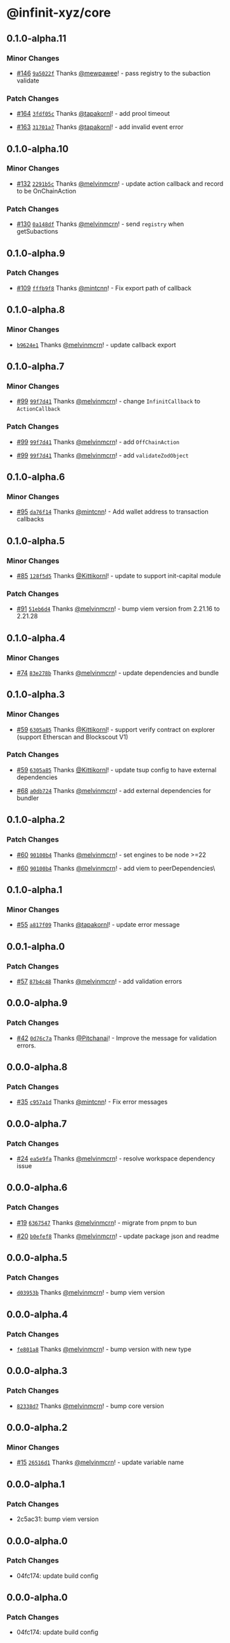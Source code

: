 # @infinit-xyz/core

## 0.1.0-alpha.11

### Minor Changes

- [#146](https://github.com/infinit-xyz/infinit-library/pull/146)
  [`9a5022f`](https://github.com/infinit-xyz/infinit-library/commit/9a5022f7d2f102dd14afb2e29b91a5dab250ab05) Thanks
  [@mewpawee](https://github.com/mewpawee)! - pass registry to the subaction validate

### Patch Changes

- [#164](https://github.com/infinit-xyz/infinit-library/pull/164)
  [`3fdf05c`](https://github.com/infinit-xyz/infinit-library/commit/3fdf05c6df689f6544cba0e42119036c721a8812) Thanks
  [@tapakornl](https://github.com/tapakornl)! - add prool timeout

- [#163](https://github.com/infinit-xyz/infinit-library/pull/163)
  [`31701a7`](https://github.com/infinit-xyz/infinit-library/commit/31701a753cf76bec2a575ce95f7e26ad3b551baa) Thanks
  [@tapakornl](https://github.com/tapakornl)! - add invalid event error

## 0.1.0-alpha.10

### Minor Changes

- [#132](https://github.com/infinit-xyz/infinit-library/pull/132)
  [`2291b5c`](https://github.com/infinit-xyz/infinit-library/commit/2291b5c1fd681a54ddb28aababd24aae995aaccb) Thanks
  [@melvinmcrn](https://github.com/melvinmcrn)! - update action callback and record to be OnChainAction

### Patch Changes

- [#130](https://github.com/infinit-xyz/infinit-library/pull/130)
  [`0a148df`](https://github.com/infinit-xyz/infinit-library/commit/0a148df5a878cbec73a25fcf13ed2278fd8d13db) Thanks
  [@melvinmcrn](https://github.com/melvinmcrn)! - send `registry` when getSubactions

## 0.1.0-alpha.9

### Patch Changes

- [#109](https://github.com/infinit-xyz/infinit-library/pull/109)
  [`fffb9f8`](https://github.com/infinit-xyz/infinit-library/commit/fffb9f887a476a39b6fcdf19d54b7fed49023403) Thanks
  [@mintcnn](https://github.com/mintcnn)! - Fix export path of callback

## 0.1.0-alpha.8

### Minor Changes

- [`b9624e1`](https://github.com/infinit-xyz/infinit-library/commit/b9624e1797c500b33ffe4695013ee4d07191c737) Thanks
  [@melvinmcrn](https://github.com/melvinmcrn)! - update callback export

## 0.1.0-alpha.7

### Minor Changes

- [#99](https://github.com/infinit-xyz/infinit-library/pull/99)
  [`99f7d41`](https://github.com/infinit-xyz/infinit-library/commit/99f7d41f39712ee23742d13f6c772b35e50d8a82) Thanks
  [@melvinmcrn](https://github.com/melvinmcrn)! - change `InfinitCallback` to `ActionCallback`

### Patch Changes

- [#99](https://github.com/infinit-xyz/infinit-library/pull/99)
  [`99f7d41`](https://github.com/infinit-xyz/infinit-library/commit/99f7d41f39712ee23742d13f6c772b35e50d8a82) Thanks
  [@melvinmcrn](https://github.com/melvinmcrn)! - add `OffChainAction`

- [#99](https://github.com/infinit-xyz/infinit-library/pull/99)
  [`99f7d41`](https://github.com/infinit-xyz/infinit-library/commit/99f7d41f39712ee23742d13f6c772b35e50d8a82) Thanks
  [@melvinmcrn](https://github.com/melvinmcrn)! - add `validateZodObject`

## 0.1.0-alpha.6

### Minor Changes

- [#95](https://github.com/infinit-xyz/infinit-library/pull/95)
  [`da76f14`](https://github.com/infinit-xyz/infinit-library/commit/da76f1429408ec25f7ca0e084c847e96aad33009) Thanks
  [@mintcnn](https://github.com/mintcnn)! - Add wallet address to transaction callbacks

## 0.1.0-alpha.5

### Minor Changes

- [#85](https://github.com/infinit-xyz/infinit-library/pull/85)
  [`128f5d5`](https://github.com/infinit-xyz/infinit-library/commit/128f5d53bb344eb5078436684413ecd12e86a05b) Thanks
  [@Kittikornl](https://github.com/Kittikornl)! - update to support init-capital module

### Patch Changes

- [#91](https://github.com/infinit-xyz/infinit-library/pull/91)
  [`51eb6d4`](https://github.com/infinit-xyz/infinit-library/commit/51eb6d4ddc3906459a4f6df23b9b992100331919) Thanks
  [@melvinmcrn](https://github.com/melvinmcrn)! - bump viem version from 2.21.16 to 2.21.28

## 0.1.0-alpha.4

### Minor Changes

- [#74](https://github.com/infinit-xyz/infinit-library/pull/74)
  [`83e278b`](https://github.com/infinit-xyz/infinit-library/commit/83e278b9c929c71380a5fa2995d30be9e1a4bee2) Thanks
  [@melvinmcrn](https://github.com/melvinmcrn)! - update dependencies and bundle

## 0.1.0-alpha.3

### Minor Changes

- [#59](https://github.com/infinit-xyz/infinit-library/pull/59)
  [`6305a85`](https://github.com/infinit-xyz/infinit-library/commit/6305a85e8694007ef9008ed66ad60310c14114b8) Thanks
  [@Kittikornl](https://github.com/Kittikornl)! - support verify contract on explorer (support Etherscan and Blockscout V1)

### Patch Changes

- [#59](https://github.com/infinit-xyz/infinit-library/pull/59)
  [`6305a85`](https://github.com/infinit-xyz/infinit-library/commit/6305a85e8694007ef9008ed66ad60310c14114b8) Thanks
  [@Kittikornl](https://github.com/Kittikornl)! - update tsup config to have external dependencies

- [#68](https://github.com/infinit-xyz/infinit-library/pull/68)
  [`a0db724`](https://github.com/infinit-xyz/infinit-library/commit/a0db724623b66d0a55b483d30a8c8652f3ee0918) Thanks
  [@melvinmcrn](https://github.com/melvinmcrn)! - add external dependencies for bundler

## 0.1.0-alpha.2

### Patch Changes

- [#60](https://github.com/infinit-xyz/infinit-library/pull/60)
  [`90100b4`](https://github.com/infinit-xyz/infinit-library/commit/90100b4414e4be44d0fe141f7e2baff293a6ef9b) Thanks
  [@melvinmcrn](https://github.com/melvinmcrn)! - set engines to be node >=22

- [#60](https://github.com/infinit-xyz/infinit-library/pull/60)
  [`90100b4`](https://github.com/infinit-xyz/infinit-library/commit/90100b4414e4be44d0fe141f7e2baff293a6ef9b) Thanks
  [@melvinmcrn](https://github.com/melvinmcrn)! - add viem to peerDependencies\

## 0.1.0-alpha.1

### Minor Changes

- [#55](https://github.com/infinit-xyz/infinit-library/pull/55)
  [`a817f09`](https://github.com/infinit-xyz/infinit-library/commit/a817f09b5d34bcb015e123986f333c441b962a5e) Thanks
  [@tapakornl](https://github.com/tapakornl)! - update error message

## 0.0.1-alpha.0

### Patch Changes

- [#57](https://github.com/infinit-xyz/infinit-library/pull/57)
  [`87b4c48`](https://github.com/infinit-xyz/infinit-library/commit/87b4c48dfdee065bc41742100c07dac2ad27b23b) Thanks
  [@melvinmcrn](https://github.com/melvinmcrn)! - add validation errors

## 0.0.0-alpha.9

### Patch Changes

- [#42](https://github.com/infinit-xyz/infinit-library/pull/42)
  [`0d76c7a`](https://github.com/infinit-xyz/infinit-library/commit/0d76c7a483f3352a42475c57e227297649a8dc88) Thanks
  [@Pitchanai](https://github.com/Pitchanai)! - Improve the message for validation errors.

## 0.0.0-alpha.8

### Patch Changes

- [#35](https://github.com/infinit-xyz/infinit-library/pull/35)
  [`c957a1d`](https://github.com/infinit-xyz/infinit-library/commit/c957a1da4fe08b61d09056e9fea5aa42cc9fe47f) Thanks
  [@mintcnn](https://github.com/mintcnn)! - Fix error messages

## 0.0.0-alpha.7

### Patch Changes

- [#24](https://github.com/infinit-xyz/infinit-library/pull/24)
  [`ea5e9fa`](https://github.com/infinit-xyz/infinit-library/commit/ea5e9fac2c1a172acb6ef4d9abdd7b054ecacf98) Thanks
  [@melvinmcrn](https://github.com/melvinmcrn)! - resolve workspace dependency issue

## 0.0.0-alpha.6

### Patch Changes

- [#19](https://github.com/infinit-xyz/infinit-library/pull/19)
  [`6367547`](https://github.com/infinit-xyz/infinit-library/commit/6367547f5359baadd8eff39bcf390e011bed0c77) Thanks
  [@melvinmcrn](https://github.com/melvinmcrn)! - migrate from pnpm to bun

- [#20](https://github.com/infinit-xyz/infinit-library/pull/20)
  [`b0efef8`](https://github.com/infinit-xyz/infinit-library/commit/b0efef838c860eefd6a19565dde5e1ac60497501) Thanks
  [@melvinmcrn](https://github.com/melvinmcrn)! - update package json and readme

## 0.0.0-alpha.5

### Patch Changes

- [`d03953b`](https://github.com/infinit-xyz/infinit-library/commit/d03953b83232b1625782a3dca94801bd3c2d1fb8) Thanks
  [@melvinmcrn](https://github.com/melvinmcrn)! - bump viem version

## 0.0.0-alpha.4

### Patch Changes

- [`fe801a8`](https://github.com/infinit-xyz/infinit-library/commit/fe801a8accf1403764a6831c71a85ae7885276f8) Thanks
  [@melvinmcrn](https://github.com/melvinmcrn)! - bump version with new type

## 0.0.0-alpha.3

### Patch Changes

- [`82338d7`](https://github.com/infinit-xyz/infinit-library/commit/82338d7040567e936845efc3141a2139f4d8065f) Thanks
  [@melvinmcrn](https://github.com/melvinmcrn)! - bump core version

## 0.0.0-alpha.2

### Minor Changes

- [#15](https://github.com/infinit-xyz/infinit-library/pull/15)
  [`26516d1`](https://github.com/infinit-xyz/infinit-library/commit/26516d17b011bdbbd7de1f231a711f01a17d7630) Thanks
  [@melvinmcrn](https://github.com/melvinmcrn)! - update variable name

## 0.0.0-alpha.1

### Patch Changes

- 2c5ac31: bump viem version

## 0.0.0-alpha.0

### Patch Changes

- 04fc174: update build config

## 0.0.0-alpha.0

### Patch Changes

- 04fc174: update build config
